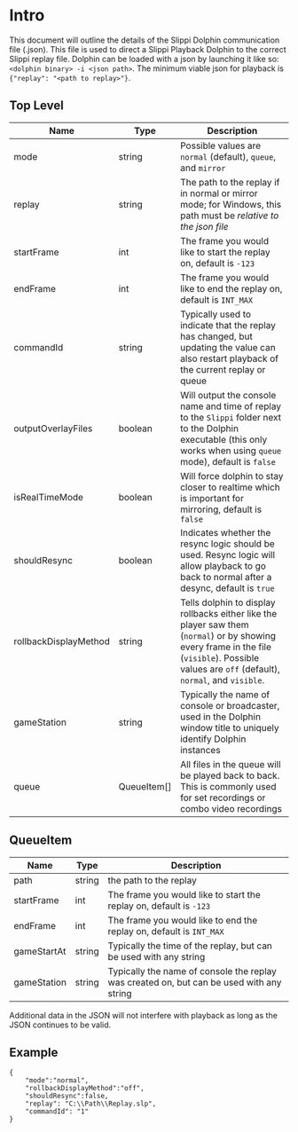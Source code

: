 # Intro
This document will outline the details of the Slippi Dolphin communication file (.json). This file is used to direct a Slippi Playback Dolphin to the correct Slippi replay file. Dolphin can be loaded with a json by launching it like so: `<dolphin binary> -i <json path>`. The minimum viable json for playback is `{"replay": "<path to replay>"}`.

## Top Level

| Name | Type | Description |
| --- | --- | --- |
| mode | string | Possible values are `normal` (default), `queue`, and `mirror` |
| replay | string | The path to the replay if in normal or mirror mode; for Windows, this path must be *relative to the json file* |
| startFrame | int | The frame you would like to start the replay on, default is `-123` |
| endFrame | int | The frame you would like to end the replay on, default is `INT_MAX` |
| commandId | string | Typically used to indicate that the replay has changed, but updating the value can also restart playback of the current replay or queue |
| outputOverlayFiles | boolean | Will output the console name and time of replay to the `Slippi` folder next to the Dolphin executable (this only works when using `queue` mode), default is `false` |
| isRealTimeMode | boolean | Will force dolphin to stay closer to realtime which is important for mirroring, default is `false` |
| shouldResync | boolean | Indicates whether the resync logic should be used. Resync logic will allow playback to go back to normal after a desync, default is `true` |
| rollbackDisplayMethod | string | Tells dolphin to display rollbacks either like the player saw them (`normal`) or by showing every frame in the file (`visible`). Possible values are `off` (default), `normal`, and `visible`. |
| gameStation | string | Typically the name of console or broadcaster, used in the Dolphin window title to uniquely identify Dolphin instances |
| queue | QueueItem[] | All files in the queue will be played back to back. This is commonly used for set recordings or combo video recordings |

## QueueItem

| Name | Type | Description |
| --- | --- | --- |
| path | string | the path to the replay |
| startFrame | int | The frame you would like to start the replay on, default is `-123` |
| endFrame | int | The frame you would like to end the replay on, default is `INT_MAX` |
| gameStartAt | string | Typically the time of the replay, but can be used with any string |
| gameStation | string | Typically the name of console the replay was created on, but can be used with any string |

Additional data in the JSON will not interfere with playback as long as the JSON continues to be valid.

## Example
```
{
	"mode":"normal",
	"rollbackDisplayMethod":"off",
	"shouldResync":false,
	"replay": "C:\\Path\\Replay.slp",
	"commandId": "1"
}
```
